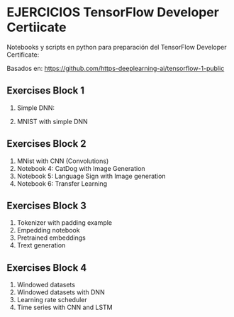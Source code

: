 # EJERCICIOS TensorFlow Developer Certiicate

Notebooks y scripts en python para preparación del TensorFlow Developer Certificate:

Basados en:
https://github.com/https-deeplearning-ai/tensorflow-1-public
 

## Exercises Block 1

1. Simple DNN:
<script src="https://gist.github.com/rafaelsf80/a27600bda50a7dee699c9cf01b693805.js"></script>

2. MNIST with simple DNN


## Exercises Block 2

1. MNist with CNN (Convolutions)
2. Notebook 4: CatDog with Image Generation
3. Notebook 5: Language Sign with Image generation
4. Notebook 6: Transfer Learning


## Exercises Block 3

1. Tokenizer with padding example
2. Empedding notebook
3. Pretrained embeddings
4. Trext generation


<script src="https://gist.github.com/rafaelsf80/2cd64f7eaa16a3e2fcc65ffda6f036f2.js"></script>


## Exercises Block 4

1. Windowed datasets
2. Windowed datasets with DNN
3. Learning rate scheduler
4. Time series with CNN and LSTM

